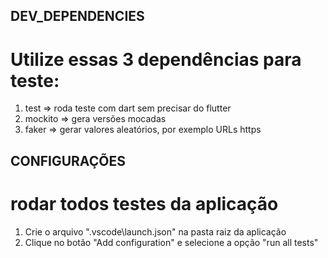 ## DEV_DEPENDENCIES
# Utilize essas 3 dependências para teste:
1. test => roda teste com dart sem precisar do flutter
2. mockito => gera versões mocadas
3. faker => gerar valores aleatórios, por exemplo URLs https

## CONFIGURAÇÕES
# rodar todos testes da aplicação
1. Crie o arquivo ".vscode\launch.json" na pasta raiz da aplicação
2. Clique no botão "Add configuration" e selecione a opção "run all tests"
